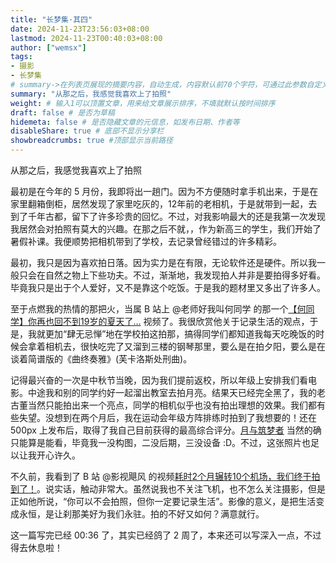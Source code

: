 ```yaml
---
title: "长梦集·其四"
date: 2024-11-23T23:56:03+08:00
lastmod: 2024-11-23T00:40:03+08:00
author: ["wemsx"]
tags:
- 摄影
- 长梦集
# summary->在列表页展现的摘要内容，自动生成，内容默认前70个字符，可通过此参数自定义，一般无需专门设置
summary: "从那之后，我感觉我喜欢上了拍照"
weight: # 输入1可以顶置文章，用来给文章展示排序，不填就默认按时间排序
draft: false # 是否为草稿
hidemeta: false # 是否隐藏文章的元信息，如发布日期、作者等
disableShare: true # 底部不显示分享栏
showbreadcrumbs: true #顶部显示当前路径
---
```


从那之后，我感觉我喜欢上了拍照

<!--\more--> 

最初是在今年的 5 月份，我即将出一趟门。因为不方便随时拿手机出来，于是在家里翻箱倒柜，居然发现了家里吃灰的，12年前的老相机，于是就带到一起，去到了千年古都，留下了许多珍贵的回忆。不过，对我影响最大的还是我第一次发现我居然会对拍照有莫大的兴趣。在那之后不就，，作为新高三的学生，我们开始了暑假补课。我便顺势把相机带到了学校，去记录曾经错过的许多精彩。

最初，我只是因为喜欢拍日落。因为实力是在有限，无论软件还是硬件。所以我一般只会在自然之物上下些功夫。不过，渐渐地，我发现拍人并非是要拍得多好看。毕竟我只是出于个人爱好，又不是靠这个吃饭。于是我的题材里又多出了许多人。

至于点燃我的热情的那把火，当属 B 站上 @老师好我叫何同学 的那一个[【何同学】你再也回不到19岁的夏天了...](https://www.bilibili.com/video/BV15b42177rL/?spm_id_from=333.337.search-card.all.click) 视频了。我很欣赏他关于记录生活的观点，于是，我就更加“肆无忌惮”地在学校拍这拍那，搞得同学们都知道我每天吃晚饭的时候会拿着相机去，很快吃完了又溜到三楼的钢琴那里，要么是在拍夕阳，要么是在谈着简谱版的《曲终奏雅》(芙卡洛斯处刑曲)。

记得最兴奋的一次是中秋节当晚，因为我们提前返校，所以年级上安排我们看电影。中途我和别的同学约好一起溜出教室去拍月亮。结果天已经完全黑了，我的老古董当然只能拍出来一个亮点，同学的相机似乎也没有拍出理想的效果。我们都有些失望。没想到在两个月后，我在运动会年级方阵排练时拍到了我想要的！还在 500px 上发布后，取得了我自己目前获得的最高综合评分。[月与筑梦者](https://500px.com.cn/community/photo-details/84bc2590634b4dfdb784fb604f9c6518) 当然的确只能算是能看，毕竟我一没构图，二没后期，三没设备 :D。不过，这张照片也足以让我开心许久。

不久前，我看到了 B 站 @影视飓风 的视频[耗时2个月辗转10个机场，我们终于拍到了！](https://www.bilibili.com/video/BV1fVySYpEtH)。说实话，触动非常大。虽然说我也不关注飞机，也不怎么关注摄影，但是正如他所说，“你可以不会拍照，但你一定要记录生活”。影像的意义，是把生活变成永恒，是让刹那美好为我们永驻。拍的不好又如何？满意就行。

这一篇写完已经 00:36 了，其实已经鸽了 2 周了，本来还可以写深入一点，不过得去休息啦！
